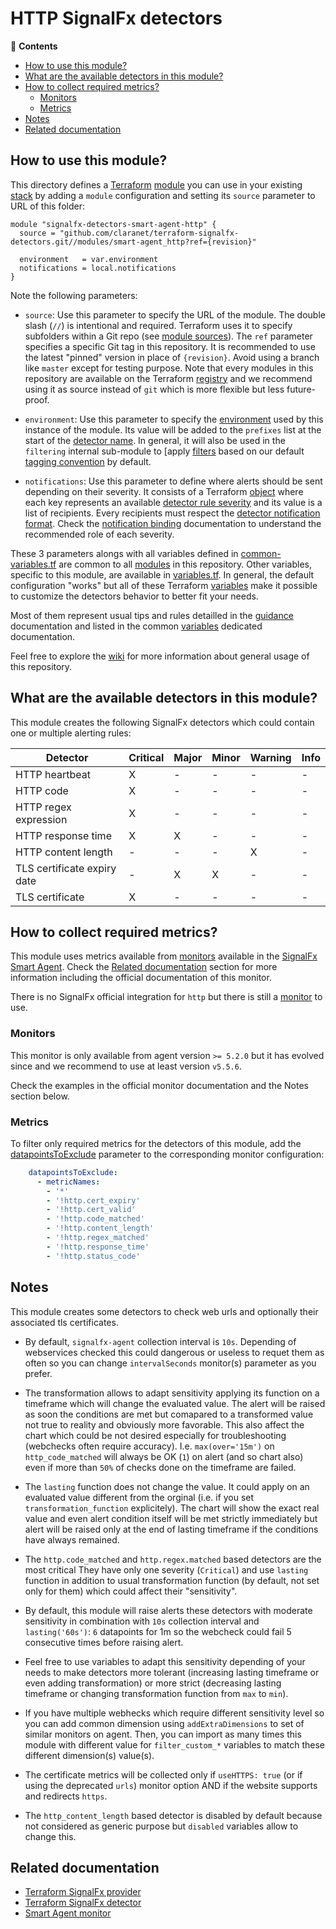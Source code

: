 # HTTP SignalFx detectors

<!-- START doctoc generated TOC please keep comment here to allow auto update -->
<!-- DON'T EDIT THIS SECTION, INSTEAD RE-RUN doctoc TO UPDATE -->
:link: **Contents**

- [How to use this module?](#how-to-use-this-module)
- [What are the available detectors in this module?](#what-are-the-available-detectors-in-this-module)
- [How to collect required metrics?](#how-to-collect-required-metrics)
  - [Monitors](#monitors)
  - [Metrics](#metrics)
- [Notes](#notes)
- [Related documentation](#related-documentation)

<!-- END doctoc generated TOC please keep comment here to allow auto update -->

## How to use this module?

This directory defines a [Terraform](https://www.terraform.io/) 
[module](https://www.terraform.io/docs/modules/usage.html) you can use in your
existing [stack](https://github.com/claranet/terraform-signalfx-detectors/wiki/Getting-started#stack) by adding a 
`module` configuration and setting its `source` parameter to URL of this folder:

```hcl
module "signalfx-detectors-smart-agent-http" {
  source = "github.com/claranet/terraform-signalfx-detectors.git//modules/smart-agent_http?ref={revision}"

  environment   = var.environment
  notifications = local.notifications
}
```

Note the following parameters:

* `source`: Use this parameter to specify the URL of the module. The double slash (`//`) is intentional  and required. 
  Terraform uses it to specify subfolders within a Git repo (see [module
  sources](https://www.terraform.io/docs/modules/sources.html)). The `ref` parameter specifies a specific Git tag in
  this repository. It is recommended to use the latest "pinned" version in place of `{revision}`. Avoid using a branch 
  like `master` except for testing purpose. Note that every modules in this repository are available on the Terraform 
  [registry](https://registry.terraform.io/modules/claranet/detectors/signalfx) and we recommend using it as source 
  instead of `git` which is more flexible but less future-proof.

* `environment`: Use this parameter to specify the 
  [environment](https://github.com/claranet/terraform-signalfx-detectors/wiki/Getting-started#environment) used by this 
  instance of the module.
  Its value will be added to the `prefixes` list at the start of the [detector 
  name](https://github.com/claranet/terraform-signalfx-detectors/wiki/Templating#example).
  In general, it will also be used in the `filtering` internal sub-module to [apply
  [filters](https://github.com/claranet/terraform-signalfx-detectors/wiki/Guidance#filtering) based on our default 
  [tagging convention](https://github.com/claranet/terraform-signalfx-detectors/wiki/Tagging-convention) by default.

* `notifications`: Use this parameter to define where alerts should be sent depending on their severity. It consists 
  of a Terraform [object](https://www.terraform.io/docs/configuration/types.html#object-) where each key represents an 
  available [detector rule severity](https://docs.signalfx.com/en/latest/detect-alert/set-up-detectors.html#severity) 
  and its value is a list of recipients. Every recipients must respect the [detector notification 
  format](https://registry.terraform.io/providers/splunk-terraform/signalfx/latest/docs/resources/detector#notification-format).
  Check the [notification binding](https://github.com/claranet/terraform-signalfx-detectors/wiki/Notifications-binding) 
  documentation to understand the recommended role of each severity.

These 3 parameters alongs with all variables defined in [common-variables.tf](common-variables.tf) are common to all 
[modules](../) in this repository. Other variables, specific to this module, are available in 
[variables.tf](variables.tf).
In general, the default configuration "works" but all of these Terraform 
[variables](https://www.terraform.io/docs/configuration/variables.html) make it possible to 
customize the detectors behavior to better fit your needs.

Most of them represent usual tips and rules detailled in the 
[guidance](https://github.com/claranet/terraform-signalfx-detectors/wiki/Guidance) documentation and listed in the 
common [variables](https://github.com/claranet/terraform-signalfx-detectors/wiki/Variables) dedicated documentation.

Feel free to explore the [wiki](https://github.com/claranet/terraform-signalfx-detectors/wiki) for more information about 
general usage of this repository.

## What are the available detectors in this module?

This module creates the following SignalFx detectors which could contain one or multiple alerting rules:

|Detector|Critical|Major|Minor|Warning|Info|
|---|---|---|---|---|---|
|HTTP heartbeat|X|-|-|-|-|
|HTTP code|X|-|-|-|-|
|HTTP regex expression|X|-|-|-|-|
|HTTP response time|X|X|-|-|-|
|HTTP content length|-|-|-|X|-|
|TLS certificate expiry date|-|X|X|-|-|
|TLS certificate|X|-|-|-|-|

## How to collect required metrics?

This module uses metrics available from 
[monitors](https://docs.signalfx.com/en/latest/integrations/agent/monitors/_monitor-config.html)
available in the [SignalFx Smart 
Agent](https://github.com/signalfx/signalfx-agent). Check the [Related documentation](#related-documentation) section for more 
information including the official documentation of this monitor.


There is no SignalFx official integration for `http` but there is still a 
[monitor](https://docs.signalfx.com/en/latest/integrations/agent/monitors/http.html) to use.

### Monitors

This monitor is only available from agent version `>= 5.2.0` but it has evolved since and we 
recommend to use at least version `v5.5.6`.

Check the examples in the official monitor documentation and the Notes section below.


### Metrics


To filter only required metrics for the detectors of this module, add the 
[datapointsToExclude](https://docs.signalfx.com/en/latest/integrations/agent/filtering.html) parameter to 
the corresponding monitor configuration:

```yaml
    datapointsToExclude:
      - metricNames:
        - '*'
        - '!http.cert_expiry'
        - '!http.cert_valid'
        - '!http.code_matched'
        - '!http.content_length'
        - '!http.regex_matched'
        - '!http.response_time'
        - '!http.status_code'

```

## Notes

This module creates some detectors to check web urls and optionally their associated tls certificates.

* By default, `signalfx-agent` collection interval is `10s`. Depending of webservices 
checked this could dangerous or useless to requet them as often so you can change 
`intervalSeconds` monitor(s) parameter as you prefer.

* The transformation allows to adapt sensitivity applying its function on a timeframe
which will change the evaluated value. The alert will be raised as soon the conditions are
met but comapared to a transformed value not true to reality and obviously more favorable.
This also affect the chart which could be not desired especially for troubleshooting
(webchecks often require accuracy). I.e. `max(over='15m')` on `http_code_matched` will
always be OK (`1`) on alert (and so chart also) even if more than `50%` of checks done
on the timeframe are failed.

* The `lasting` function does not change the value. It could apply on an evaluated value
different from the orginal (i.e. if you set `transformation_function` explicitely).
The chart will show the exact real value and even alert condition itself will be met
strictly immediately but alert will be raised only at the end of lasting timeframe
if the conditions have always remained.

* The `http.code_matched` and `http.regex.matched` based detectors are the most critical
They have only one severity (`Critical`) and use `lasting` function in addition to usual
transformation function (by default, not set only for them) which could affect 
their "sensitivity".

* By default, this module will raise alerts these detectors with moderate sensitivity in 
combination with `10s` collection interval and `lasting('60s')`: `6` datapoints for 1m
so the webcheck could fail 5 consecutive times before raising alert.

* Feel free to use variables to adapt this sensitivity depending of your needs to make 
detectors more tolerant (increasing lasting timeframe or even adding transformation) or
more strict (decreasing lasting timeframe or changing transformation function from `max`
to `min`).

* If you have multiple webhecks which require different sensitivity level so you can add
common dimension using `addExtraDimensions` to set of similar monitors on agent. Then,
you can import as many times this module with different value for `filter_custom_*` variables 
to match these different dimension(s) value(s).

* The certificate metrics will be collected only if `useHTTPS: true` (or if using the
deprecated `urls`) monitor option AND if the website supports and redirects `https`.

* The `http_content_length` based detector is disabled by default because not considered
as generic purpose but `disabled` variables allow to change this.


## Related documentation

* [Terraform SignalFx provider](https://registry.terraform.io/providers/splunk-terraform/signalfx/latest/docs)
* [Terraform SignalFx detector](https://registry.terraform.io/providers/splunk-terraform/signalfx/latest/docs/resources/detector)
* [Smart Agent monitor](https://docs.signalfx.com/en/latest/integrations/agent/monitors/http.html)
